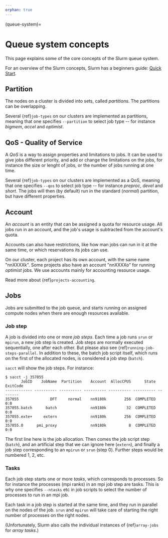 ```yaml
---
orphan: true
---
```


(queue-system)=

# Queue system concepts

This page explains some of the core concepts of the Slurm queue system.

For an overview of the Slurm concepts, Slurm has a beginners guide:
[Quick Start](https://slurm.schedmd.com/quickstart.html).

## Partition
The nodes on a cluster is divided into sets, called _partitions_.  The
partitions can be overlapping.

Several {ref}`job-types` on our clusters are
implemented as partitions, meaning that one specifies `--partition` to
select job type -- for instance _bigmem_, _accel_ and _optimist_.

## QoS - Quality of Service
A _QoS_ is a way to assign properties and limitations to jobs.  It can
be used to give jobs different priority, and add or change the
limitations on the jobs, for instance the size or lenght of jobs, or
the number of jobs running at one time.

Several {ref}`job-types` on our clusters are
implemented as a QoS, meaning that one specifies `--qos` to select
job type -- for instance _preproc_, _devel_ and _short_.
The jobs will then (by default) run in the standard (_normal_) partition,
but have different properties.

## Account
An _account_ is an entity that can be assigned a quota for resource
usage.  All jobs run in an account, and the job's usage is subtracted
from the account's quota.

Accounts can also have restrictions, like how man jobs can run in it
at the same time, or which reservations its jobs can use.

On our cluster, each project has its own account, with the same name
"nnXXXXk".  Some projects also have an account "nnXXXXo" for running
_optimist_ jobs.  We use accounts mainly for accounting resource
usage.

Read more about {ref}`projects-accounting`.

## Jobs
Jobs are submitted to the job queue, and starts running on assigned
compute nodes when there are enough resources available.

### Job step
A job is divided into one or more _job steps_.  Each time a job runs
`srun` or `mpirun`, a new job step is created.  Job steps are
normally executed
sequentially, one after each other.
But please also see {ref}`running-job-steps-parallel`.
In addition to these, the
batch job script itself, which runs on the first of the allocated
nodes, is considered a job step (`batch`).

`sacct` will show the job steps.  For instance:

	$ sacct -j 357055
		   JobID    JobName  Partition    Account  AllocCPUS      State ExitCode
	------------ ---------- ---------- ---------- ---------- ---------- --------
	357055              DFT     normal    nn9180k        256  COMPLETED      0:0
	357055.batch      batch               nn9180k         32  COMPLETED      0:0
	357055.exte+     extern               nn9180k        256  COMPLETED      0:0
	357055.0      pmi_proxy               nn9180k          8  COMPLETED      0:0

The first line here is the job allocation.  Then comes the job script
step (`batch`), and an artificial step that we can ignore here
(`extern`), and finally a job step corresponding to an `mpirun` or
`srun` (step 0).  Further steps would be numbered 1, 2, etc.

### Tasks
Each job step starts one or more _tasks_, which corresponds to
processes.  So for instance the processes (mpi ranks) in an mpi job
step are tasks.  This is why one specifies `--ntasks` etc in job
scripts to select the number of processes to run in an mpi job.

Each task in a job step is started at the same time, and they run in
parallel on the nodes of the job.  `srun` and `mpirun` will take care
of starting the right number of processes on the right nodes.

(Unfortunately, Slurm also calls the individual instances of {ref}`array-jobs`
for _array tasks_.)
